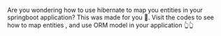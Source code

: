 Are you wondering how to use hibernate to map you entities in your springboot application? This was made for you 👏. Visit the codes to see how to map entities , and use ORM model in your application 👆👆
